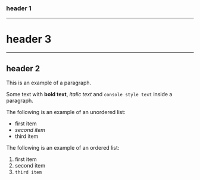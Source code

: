 ### header 1
---

# header 3
---

## header 2

This is an example of a paragraph.

Some text with **bold text**, _italic text_ and `console style text` inside a paragraph.

The following is an example of an unordered list:
* first item
* _second item_
* third item

The following is an example of an ordered list:
1. first item
2. second item
3. `third item`

